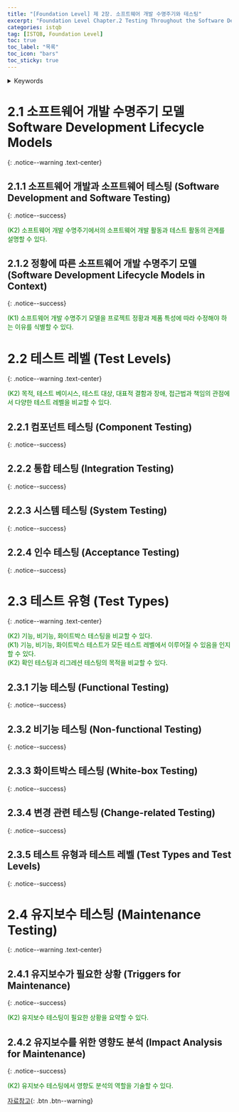 ```yaml
---
title: "[Foundation Level] 제 2장. 소프트웨어 개발 수명주기와 테스팅"
excerpt: "Foundation Level Chapter.2 Testing Throughout the Software Development Lifecycle"
categories: istqb
tag: [ISTQB, Foundation Level]
toc: true
toc_label: "목록"
toc_icon: "bars"
toc_sticky: true
---
```


<details>
<summary>Keywords</summary>
<div markdown="1">

- 인수 테스팅(acceptance testing)

- 알파 테스팅(alpha testing)

- 베타 테스팅(beta testing)

- 변경관련 테스팅(change-related testing)

- 상용 소프트웨어(COTS, Commercial Off-The-Shelf)

- 컴포넌트 통합 테스팅(component integration testing)

- 컴포넌트 테스팅(component testing)

- 확인 테스팅(confirmation testing)

- 계약 인수 테스팅(contractual acceptance testing)

- 기능 테스팅(functional testing)

- 영향도 분석(impact analysis)

- 통합 테스팅(integration testing)

- 유지보수 테스팅(maintenance testing)

- 비기능 테스팅(non-functional testing)

- 운영 인수 테스팅(operational acceptance testing)

- 리그레션 테스팅(regression testing)

- 규정 인수 테스팅(regulatory acceptance testing)

- 순차적 개발 모델(sequential development model)

- 시스템 통합 테스팅(system integration testing)

- 시스템 테스팅(system testing)

- 테스트 베이시스(test basis)

- 테스트 케이스(test case)

- 테스트 환경(test environment)

- 테스트 레벨(test level)

- 테스트 대상(test object)

- 테스트 목적(test objective)

- 테스트 유형(test type)

- 사용자 인수 테스팅(user acceptance testing)

- 화이트박스 테스팅(white-box testing)

</div>
</details>

# 2.1 소프트웨어 개발 수명주기 모델 Software Development Lifecycle Models
{: .notice--warning .text-center}

## 2.1.1 소프트웨어 개발과 소프트웨어 테스팅 (Software Development and Software Testing)
{: .notice--success}

<span style="color:green">(K2) 소프트웨어 개발 수명주기에서의 소프트웨어 개발 활동과 테스트 활동의 관계를 설명할 수 있다.</span>

## 2.1.2 정황에 따른 소프트웨어 개발 수명주기 모델 (Software Development Lifecycle Models in Context)
{: .notice--success}

<span style="color:green">(K1) 소프트웨어 개발 수명주기 모델을 프로젝트 정황과 제품 특성에 따라 수정해야 하는 이유를 식별할 수 있다.</span>

# 2.2 테스트 레벨 (Test Levels)
{: .notice--warning .text-center}

<span style="color:green">(K2) 목적, 테스트 베이시스, 테스트 대상, 대표적 결함과 장애, 접근법과 책임의 관점에서 다양한 테스트 레벨을 비교할 수 있다.</span>

## 2.2.1 컴포넌트 테스팅 (Component Testing)
{: .notice--success}

## 2.2.2 통합 테스팅 (Integration Testing)
{: .notice--success}

## 2.2.3 시스템 테스팅 (System Testing)
{: .notice--success}

## 2.2.4 인수 테스팅 (Acceptance Testing)
{: .notice--success}

# 2.3 테스트 유형 (Test Types)
{: .notice--warning .text-center}

<span style="color:green">(K2) 기능, 비기능, 화이트박스 테스팅을 비교할 수 있다.</span><br>
<span style="color:green">(K1) 기능, 비기능, 화이트박스 테스트가 모든 테스트 레벨에서 이루어질 수 있음을 인지할 수 있다.</span><br>
<span style="color:green">(K2) 확인 테스팅과 리그레션 테스팅의 목적을 비교할 수 있다.</span>

## 2.3.1 기능 테스팅 (Functional Testing)
{: .notice--success}

## 2.3.2 비기능 테스팅 (Non-functional Testing)
{: .notice--success}

## 2.3.3 화이트박스 테스팅 (White-box Testing)
{: .notice--success}

## 2.3.4 변경 관련 테스팅 (Change-related Testing)
{: .notice--success}

## 2.3.5 테스트 유형과 테스트 레벨 (Test Types and Test Levels)
{: .notice--success}

# 2.4 유지보수 테스팅 (Maintenance Testing)
{: .notice--warning .text-center}

## 2.4.1 유지보수가 필요한 상황 (Triggers for Maintenance)
{: .notice--success}

<span style="color:green">(K2) 유지보수 테스팅이 필요한 상황을 요약할 수 있다.</span>

## 2.4.2 유지보수를 위한 영향도 분석 (Impact Analysis for Maintenance)
{: .notice--success}

<span style="color:green">(K2) 유지보수 테스팅에서 영향도 분석의 역할을 기술할 수 있다.</span>

[자료참고](http://www.kstqb.org/board_skin/board_list.asp?page=1&bbs_code=4&etc=ISTQB){: .btn .btn--warning}